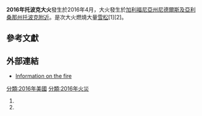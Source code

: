 **2016年托波克大火**發生於2016年4月，大火發生於[加利福尼亞州](https://zh.wikipedia.org/wiki/加利福尼亞州 "wikilink")[尼德爾斯及](https://zh.wikipedia.org/wiki/尼德爾斯_\(加利福尼亞州\) "wikilink")[亞利桑那州](../Page/亞利桑那州.md "wikilink")[托波克附近](https://zh.wikipedia.org/wiki/托波克 "wikilink")。是次大火燃燒大量[雪松](../Page/雪松.md "wikilink")\[1\]\[2\]。

## 參考文獻

## 外部連結

  - [Information on the fire](http://inciweb.nwcg.gov/incident/4684/)

[分類:2016年美國](https://zh.wikipedia.org/wiki/分類:2016年美國 "wikilink") [分類:2016年火災](https://zh.wikipedia.org/wiki/分類:2016年火災 "wikilink")

1.
2.